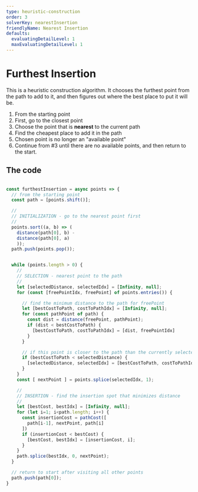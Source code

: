 ```yaml
---
type: heuristic-construction
order: 3
solverKey: nearestInsertion
friendlyName: Nearest Insertion
defaults:
  evaluatingDetailLevel: 1
  maxEvaluatingDetailLevel: 1
---
```



# Furthest Insertion

This is a heuristic construction algorithm. It chooses the furthest point from the path to add to it, and then figures out where the best place to put it will be.

  1. From the starting point
  2. First, go to the closest point
  3. Choose the point that is **nearest** to the current path
  4. Find the cheapest place to add it in the path
  4. Chosen point is no longer an "available point"
  5. Continue from #3 until there are no available points, and then return to the start.


## The code

```javascript

const furthestInsertion = async points => {
  // from the starting point
  const path = [points.shift()];

  //
  // INITIALIZATION - go to the nearest point first
  //
  points.sort((a, b) => (
    distance(path[0], b) -
    distance(path[0], a)
    ));
  path.push(points.pop());


  while (points.length > 0) {
    //
    // SELECTION - nearest point to the path
    //
    let [selectedDistance, selectedIdx] = [Infinity, null];
    for (const [freePointIdx, freePoint] of points.entries()) {

      // find the minimum distance to the path for freePoint
      let [bestCostToPath, costToPathIdx] = [Infinity, null];
      for (const pathPoint of path) {
        const dist = distance(freePoint, pathPoint);
        if (dist < bestCostToPath) {
          [bestCostToPath, costToPathIdx] = [dist, freePointIdx]
        } 
      }

      // if this point is closer to the path than the currently selected
      if (bestCostToPath < selectedDistance) {
        [selectedDistance, selectedIdx] = [bestCostToPath, costToPathIdx];
      }
    }    
    const [ nextPoint ] = points.splice(selectedIdx, 1);

    //
    // INSERTION - find the insertion spot that minimizes distance
    //
    let [bestCost, bestIdx] = [Infinity, null];
    for (let i=1; i<path.length; i++) {
      const insertionCost = pathCost([
        path[i-1], nextPoint, path[i]
      ])
      if (insertionCost < bestCost) {
        [bestCost, bestIdx] = [insertionCost, i];
      }
    }
    path.splice(bestIdx, 0, nextPoint);
  }

  // return to start after visiting all other points
  path.push(path[0]);
}
```
